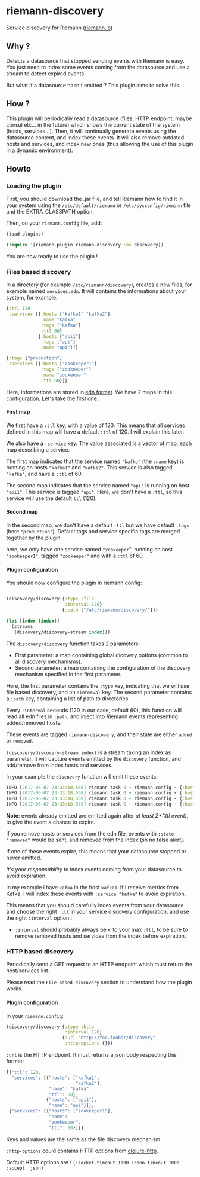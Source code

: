 # riemann-discovery

Service discovery for Riemann ([riemann.io](http://riemann.io))

## Why ?

Detects a datasource that stopped sending events with Riemann is easy. You just need to index some events coming from the datasource and use a stream to detect expired events.

But what if a datasource hasn't emitted ? This plugin aims to solve this.

## How ?

This plugin will periodically read a datasource (files, HTTP endpoint, maybe consul etc... in the future) which shows the current state of the system (hosts, services...).
Then, it will continually generate events using the datasource content, and index these events. It will also remove outdated hosts and services, and index new ones (thus allowing the use of this plugin in a dynamic environment).

## Howto

### Loading the plugin

First, you should download the .jar file, and tell Riemann how to find it in your system using the `/etc/default/riemann` or `/etc/sysconfig/riemann` file and the EXTRA_CLASSPATH option.

Then, on your `riemann.config` file, add:

```clojure
(load-plugins)

(require '[riemann.plugin.riemann-discovery :as discovery])
```

You are now ready to use the plugin !

### Files based discovery

In a directory (for example `/etc/riemann/discovery`), creates a new files, for example named `services.edn`. It will contains the informations about your system, for example:

```clojure
{:ttl 120
 :services [{:hosts ["kafka1" "kafka2"]
             :name "kafka"
             :tags ["kafka"]
             :ttl 60}
            {:hosts ["api1"]
             :tags ["api"]
             :name "api"}]}

{:tags ["production"]
 :services [{:hosts ["zookeeper1"]
             :tags ["zookeeper"]
             :name "zookeeper"
             :ttl 60}]}
```

Here, informations are stored in [edn format](https://github.com/edn-format/edn). We have 2 maps in this configuration. Let's take the first one.

#### First map

We first have a `:ttl` key, with a value of 120. This means that all services defined in this map will have a default `:ttl` of 120. I will explain this later.

We also have a `:service` key. The value associated is a vector of map, each map describing a service.

The first map indicates that the service named `"kafka"` (the `:name` key) is running on hosts `"kafka1"` and `"kafka2"`. This service is also tagged `"kafka"`, and have a `:ttl` of 60.

The second map indicates that the service named `"api"` is running on host `"api1"`. This service is tagged `"api"`. Here, we don't have a `:ttl`, so this service will use the default `ttl` (120).

#### Second map

In the second map, we don't have a default `:ttl` but we have default `:tags` (here `"production"`). Default tags and service specific tags are merged together by the plugin.

here, we only have one service named `"zookeeper`", running on host `"zookeeper1"`, tagged `"zookeeper"` and with a `:ttl` of 60.

#### Plugin configuration

You should now configure the plugin in riemann.config:


```clojure

(discovery/discovery {:type :file
                      :interval 120}
                     {:path ["/etc/riemann/discovery/"]})

(let [index (index)]
  (streams
   (discovery/discovery-stream index)))

```

The `discovery/discovery` function takes 2 parameters:

- First parameter: a map containing global dicovery options (common to all discovery mechanisms).
- Second parameter: a map containing the configuration of the discovery mechanism specified in the first parameter.

Here, the first parameter contains the `:type` key, indicating that we will use file based discovery, and an `:interval` key.
The second parameter contains a `:path` key, containing a list of path to directories.

Every `:interval` seconds (120 in our case, default 60), this function will read all edn files in `:path`, and inject into Riemann events representing added/removed hosts.

These events are tagged `riemann-discovery`, and their state are either `added` or `removed`.

`(discovery/discovery-stream index)` is a stream taking an index as parameter. It will capture events emitted by the `discovery` function, and add/remove from index hosts and services.

In your example the `discovery` function will emit these events:

```clojure
INFO [2017-06-07 23:33:18,566] riemann task 0 - riemann.config - {:host kafka2, :service kafka, :time 1496871198537/1000, :tags [riemann-discovery kafka], :state added, :ttl 60}
INFO [2017-06-07 23:33:18,568] riemann task 0 - riemann.config - {:host api1, :service api, :time 1496871198537/1000, :tags [riemann-discovery api], :state added, :ttl 120}
INFO [2017-06-07 23:33:18,569] riemann task 0 - riemann.config - {:host zookeeper1, :service zookeeper, :time 1496871198537/1000, :tags [riemann-discovery production zookeeper], :state added, :ttl 60}
INFO [2017-06-07 23:33:18,570] riemann task 0 - riemann.config - {:host kafka1, :service kafka, :time 1496871198537/1000, :tags [riemann-discovery kafka], :state added, :ttl 60}
```

**Note**: events already emitted are emitted again after *at least 2\*(:ttl event)*, to give the event a chance to expire.

If you remove hosts or services from the edn file, events with `:state "removed"` would be sent, and removed from the index (so no false alert).

If one of these events expire, this means that your datasource stopped or never emitted.

*It's your responsability* to index events coming from your datasource to avoid expiration.

In my example i have `kafka` in the host `kafka1`. If i receive metrics from Kafka, i will index these events with `:service "kafka"`  to avoid expiration.

This means that you should carefully index events from your datasource and choose the right `:ttl` in your service discovery configuration, and use the right `:interval` option :

- `:interval` should probably always be < to your max `:ttl`, to be sure to remove removed hosts and services from the index before expiration.

### HTTP based discovery

Periodically send a GET request to an HTTP endpoint which must return the host/services list.

Please read the `File based discovery` section to understand how the plugin works.

#### Plugin configuration

In your `riemann.config`:

```clojure
(discovery/discovery {:type :http
                      :interval 120}
                     {:url "http://foo.foobar/discovery"
                      :http-options {}})
```

`:url` is the HTTP endpoint. It must returns a json body respecting this format:

```javascript
[{"ttl": 120,
  "services": [{"hosts": ["kafka1",
                          "kafka2"],
                "name": "kafka",
                "ttl": 60},
               {"hosts": ["api1"],
                "name": "api"}]},
 {"services": [{"hosts": ["zookeeper1"],
                "name":
                "zookeeper",
                "ttl": 60}]}]
```

Keys and values are the same as the file discovery mechanism.

`:http-options` could contains HTTP options from [clojure-http](https://github.com/dakrone/clj-http).

Default HTTP options are : `{:socket-timeout 1000 :conn-timeout 1000 :accept :json}`
